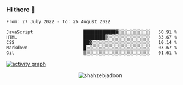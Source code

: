 ### Hi there 👋

<!--START_SECTION:waka-->

```text
From: 27 July 2022 - To: 26 August 2022

JavaScript                   ████████████▓░░░░░░░░░░░░   50.91 %
HTML                         ████████▒░░░░░░░░░░░░░░░░   33.67 %
CSS                          ██▓░░░░░░░░░░░░░░░░░░░░░░   10.14 %
Markdown                     █░░░░░░░░░░░░░░░░░░░░░░░░   03.67 %
Git                          ▒░░░░░░░░░░░░░░░░░░░░░░░░   01.61 %
```

<!--END_SECTION:waka-->

<!--
For more information regarding WakaTime, go to https://github.com/athul/waka-readme#new-to-wakatime
-->

[![activity graph](https://activity-graph.herokuapp.com/graph?username=shahzeb-jadoon&custom_title=Shahzeb's%20Activity%20Graph&theme=github-light&hide_border=true)](https://github.com/ashutosh00710/github-readme-activity-graph)

<p align="center"> <img src="https://github-readme-stats.vercel.app/api?username=shahzeb-jadoon&show_icons=true&theme=dracula" alt="shahzebjadoon" />

<!--
**shahzeb-jadoon/shahzeb-jadoon** is a ✨ _special_ ✨ repository because its `README.md` (this file) appears on your GitHub profile.

Here are some ideas to get you started:

- 🔭 I’m currently working on ...
- 🌱 I’m currently learning ...
- 👯 I’m looking to collaborate on ...
- 🤔 I’m looking for help with ...
- 💬 Ask me about ...
- 📫 How to reach me: ...
- 😄 Pronouns: ...
- ⚡ Fun fact: ...
-->
